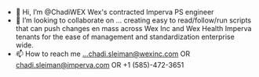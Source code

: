 - 👋 Hi, I’m @ChadiWEX Wex's contracted Imperva PS engineer
- 💞️ I’m looking to collaborate on ... creating easy to read/follow/run scripts that can push changes en mass across Wex Inc and Wex Health Imperva tenants for the ease of management and standardization enterprise wide.
- 📫 How to reach me ...chadi.sleiman@wexinc.com OR chadi.sleiman@imperva.com OR +1 (585)-472-3651

<!---
ChadiWEX/ChadiWEX is a ✨ special ✨ repository because its `README.md` (this file) appears on your GitHub profile.
You can click the Preview link to take a look at your changes.
--->
